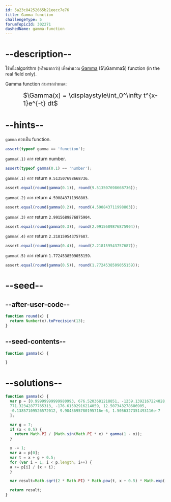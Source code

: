 ```yaml
---
id: 5a23c84252665b21eecc7e76
title: Gamma function
challengeType: 5
forumTopicId: 302271
dashedName: gamma-function
---
```


# --description--

ใช้หนึ่งalgorithm (หรือมากกว่า) เพื่อคำนวณ [Gamma](<https://en.wikipedia.org/wiki/Gamma function>) ($\\Gamma$) function (in the real field only).

Gamma function สามารถกำหนด:

<div style='padding-left: 4em;'><big><big>$\Gamma(x) = \displaystyle\int_0^\infty t^{x-1}e^{-t} dt$</big></big></div>

# --hints--

`gamma` ควรเป็น function.

```js
assert(typeof gamma == 'function');
```

`gamma(.1)` ควร return number.

```js
assert(typeof gamma(0.1) == 'number');
```

`gamma(.1)` ควร return `9.513507698668736`.

```js
assert.equal(round(gamma(0.1)), round(9.513507698668736));
```

`gamma(.2)` ควร return `4.590843711998803`.

```js
assert.equal(round(gamma(0.2)), round(4.590843711998803));
```

`gamma(.3)` ควร return `2.9915689876875904`.

```js
assert.equal(round(gamma(0.3)), round(2.9915689876875904));
```

`gamma(.4)` ควร return `2.218159543757687`.

```js
assert.equal(round(gamma(0.4)), round(2.218159543757687));
```

`gamma(.5)` ควร return `1.7724538509055159`.

```js
assert.equal(round(gamma(0.5)), round(1.7724538509055159));
```

# --seed--

## --after-user-code--

```js
function round(x) {
  return Number(x).toPrecision(13);
}
```

## --seed-contents--

```js
function gamma(x) {

}
```

# --solutions--

```js
function gamma(x) {
  var p = [0.99999999999980993, 676.5203681218851, -1259.1392167224028,
  771.32342877765313, -176.61502916214059, 12.507343278686905,
  -0.13857109526572012, 9.9843695780195716e-6, 1.5056327351493116e-7
  ];

  var g = 7;
  if (x < 0.5) {
    return Math.PI / (Math.sin(Math.PI * x) * gamma(1 - x));
  }

  x -= 1;
  var a = p[0];
  var t = x + g + 0.5;
  for (var i = 1; i < p.length; i++) {
  a += p[i] / (x + i);
  }

  var result=Math.sqrt(2 * Math.PI) * Math.pow(t, x + 0.5) * Math.exp(-t) * a;

  return result;
}
```
